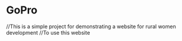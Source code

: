 # GoPro
//This is a simple project for demonstrating a website for rural women development
//To use this website
